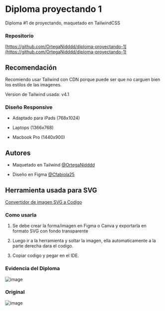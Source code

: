 
# Diploma proyectando 1

Diploma #1 de proyectando, maquetado en TailwindCSS

### Repositorio

[https://github.com/OrtegaNidddd/diploma-proyectando-1](https://github.com/OrtegaNidddd/diploma-proyectando-1)

## Recomendación

Recomiendo usar Tailwind con CDN porque puede ser que no carguen bien los estilos de las imagenes.

Version de Tailwind usada: v4.1

### Diseño Responsive

- Adaptado para iPads (768x1024)

- Laptops (1366x768)

- Macbook Pro (1440x900)

## Autores

- Maquetado en Tailwind [@OrtegaNidddd](https://github.com/OrtegaNidddd)

- Diseño en Figma [@Cfabiola25](https://github.com/Cfabiola25)

## Herramienta usada para SVG

[Convertidor de imagen SVG a Codigo](https://nikitahl.github.io/svg-2-code/)

### Como usarla

1. Se debe crear la forma/imagen en Figma o Canva y exportarla en formato SVG con fondo transparente

2. Luego ir a la herramienta y soltar la imagen, ella automaticamente a la parte derecha dara el codigo.

3. Copiar codigo y pegar en el IDE.

### Evidencia del Diploma

![image](https://github.com/user-attachments/assets/4650dd03-b2bb-4679-8c3e-cb6056b72ff8)

### Original 

![image](https://github.com/user-attachments/assets/7c87fd7f-880b-4464-bb63-cd9346218324)
